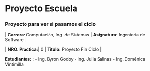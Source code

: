 # Proyecto Escuela
### Proyecto para ver si pasamos el ciclo

| **Carrera:** Computación, Ing. de Sistemas | **Asignatura:** Ingenieria de Software |


| **NRO. Practica:**| 0 | **Titulo:** Proyecto Fin Ciclo |

**Estudiantes:** : - Ing. Byron Godoy
                    - Ing. Julia Salinas
                    - Ing. Doménica Vintimilla
